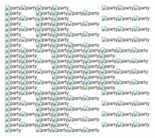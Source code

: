 ![party][1]![party][1]![party][1]![party][1]&nbsp;&nbsp;&nbsp;&nbsp;&nbsp;&nbsp;&nbsp;&nbsp;&nbsp;&nbsp;&nbsp;&nbsp;&nbsp;&nbsp;&nbsp;&nbsp;&nbsp;&nbsp;&nbsp;&nbsp;&nbsp;&nbsp;&nbsp;&nbsp;&nbsp;&nbsp; ![party][1]![party][1]![party][1]![party][1]&nbsp;&nbsp;&nbsp;&nbsp;&nbsp;&nbsp;&nbsp;&nbsp;&nbsp;&nbsp;&nbsp;&nbsp;![party][1]![party][1]![party][1]![party][1]   
![party][1]![party][1]![party][1]![party][1]&nbsp;&nbsp;&nbsp;&nbsp;&nbsp;&nbsp;&nbsp;&nbsp;&nbsp;&nbsp;&nbsp;&nbsp;&nbsp;&nbsp;&nbsp;&nbsp;&nbsp;&nbsp;&nbsp;&nbsp;&nbsp;&nbsp;&nbsp;&nbsp;&nbsp;&nbsp; ![party][1]![party][1]![party][1]![party][1]&nbsp;&nbsp;&nbsp;&nbsp;&nbsp;&nbsp;&nbsp;&nbsp;&nbsp;&nbsp;&nbsp;&nbsp;![party][1]![party][1]![party][1]![party][1]  
![party][1]![party][1]![party][1]![party][1]&nbsp;&nbsp;&nbsp;&nbsp;&nbsp;&nbsp;&nbsp;&nbsp;&nbsp;&nbsp;&nbsp;&nbsp;&nbsp;&nbsp;&nbsp;&nbsp;&nbsp;&nbsp;&nbsp;&nbsp;&nbsp;&nbsp;&nbsp;&nbsp;&nbsp;&nbsp; ![party][1]![party][1]![party][1]![party][1]&nbsp;&nbsp;&nbsp;&nbsp;&nbsp;&nbsp;&nbsp;&nbsp;&nbsp;&nbsp;&nbsp;&nbsp;![party][1]![party][1]![party][1]![party][1]  
![party][1]![party][1]![party][1]![party][1]&nbsp;&nbsp;&nbsp;&nbsp;&nbsp;&nbsp;&nbsp;&nbsp;&nbsp;&nbsp;&nbsp;&nbsp;&nbsp;&nbsp;&nbsp;&nbsp;&nbsp;&nbsp;&nbsp;&nbsp;&nbsp;&nbsp;&nbsp;&nbsp;&nbsp;&nbsp; ![party][1]![party][1]![party][1]![party][1]&nbsp;&nbsp;&nbsp;&nbsp;&nbsp;&nbsp;&nbsp;&nbsp;&nbsp;&nbsp;&nbsp;&nbsp;![party][1]![party][1]![party][1]![party][1]  
![party][1]![party][1]![party][1]![party][1]![party][1]![party][1]![party][1]![party][1]![party][1]![party][1]![party][1]                                                     &nbsp;&nbsp;&nbsp;&nbsp;&nbsp;&nbsp;&nbsp;&nbsp;&nbsp;&nbsp;&nbsp;![party][1]![party][1]![party][1]![party][1]  
![party][1]![party][1]![party][1]![party][1]![party][1]![party][1]![party][1]![party][1]![party][1]![party][1]![party][1]                                                     &nbsp;&nbsp;&nbsp;&nbsp;&nbsp;&nbsp;&nbsp;&nbsp;&nbsp;&nbsp;&nbsp;![party][1]![party][1]![party][1]![party][1]  
![party][1]![party][1]![party][1]![party][1]![party][1]![party][1]![party][1]![party][1]![party][1]![party][1]![party][1]                                                     &nbsp;&nbsp;&nbsp;&nbsp;&nbsp;&nbsp;&nbsp;&nbsp;&nbsp;&nbsp;&nbsp;![party][1]![party][1]![party][1]![party][1]  
![party][1]![party][1]![party][1]![party][1]![party][1]![party][1]![party][1]![party][1]![party][1]![party][1]![party][1]                                                     &nbsp;&nbsp;&nbsp;&nbsp;&nbsp;&nbsp;&nbsp;&nbsp;&nbsp;&nbsp;&nbsp;![party][1]![party][1]![party][1]![party][1]  
![party][1]![party][1]![party][1]![party][1]&nbsp;&nbsp;&nbsp;&nbsp;&nbsp;&nbsp;&nbsp;&nbsp;&nbsp;&nbsp;&nbsp;&nbsp;&nbsp;&nbsp;&nbsp;&nbsp;&nbsp;&nbsp;&nbsp;&nbsp;&nbsp;&nbsp;&nbsp;&nbsp;&nbsp;&nbsp; ![party][1]![party][1]![party][1]![party][1]&nbsp;&nbsp;&nbsp;&nbsp;&nbsp;&nbsp;&nbsp;&nbsp;&nbsp;&nbsp;&nbsp;&nbsp;![party][1]![party][1]![party][1]![party][1]  
![party][1]![party][1]![party][1]![party][1]&nbsp;&nbsp;&nbsp;&nbsp;&nbsp;&nbsp;&nbsp;&nbsp;&nbsp;&nbsp;&nbsp;&nbsp;&nbsp;&nbsp;&nbsp;&nbsp;&nbsp;&nbsp;&nbsp;&nbsp;&nbsp;&nbsp;&nbsp;&nbsp;&nbsp;&nbsp; ![party][1]![party][1]![party][1]![party][1]&nbsp;&nbsp;&nbsp;&nbsp;&nbsp;&nbsp;&nbsp;&nbsp;&nbsp;&nbsp;&nbsp;&nbsp;![party][1]![party][1]![party][1]![party][1]  
![party][1]![party][1]![party][1]![party][1]&nbsp;&nbsp;&nbsp;&nbsp;&nbsp;&nbsp;&nbsp;&nbsp;&nbsp;&nbsp;&nbsp;&nbsp;&nbsp;&nbsp;&nbsp;&nbsp;&nbsp;&nbsp;&nbsp;&nbsp;&nbsp;&nbsp;&nbsp;&nbsp;&nbsp;&nbsp; ![party][1]![party][1]![party][1]![party][1]&nbsp;&nbsp;&nbsp;&nbsp;&nbsp;&nbsp;&nbsp;&nbsp;&nbsp;&nbsp;&nbsp;&nbsp;![party][1]![party][1]![party][1]![party][1]  
![party][1]![party][1]![party][1]![party][1]&nbsp;&nbsp;&nbsp;&nbsp;&nbsp;&nbsp;&nbsp;&nbsp;&nbsp;&nbsp;&nbsp;&nbsp;&nbsp;&nbsp;&nbsp;&nbsp;&nbsp;&nbsp;&nbsp;&nbsp;&nbsp;&nbsp;&nbsp;&nbsp;&nbsp;&nbsp; ![party][1]![party][1]![party][1]![party][1]&nbsp;&nbsp;&nbsp;&nbsp;&nbsp;&nbsp;&nbsp;&nbsp;&nbsp;&nbsp;&nbsp;&nbsp;![party][1]![party][1]![party][1]![party][1]  


[1]: https://ppaas.herokuapp.com/partyparrot/congaparrot?overlay=&overlayWidth=20&overlayHeight=20&overlayOffsetX=5&overlayOffsetY=-12
